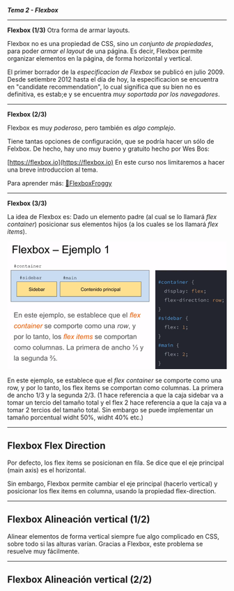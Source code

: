 ***Tema 2 - Flexbox***

----------------------------------------------------------------
**Flexbox (1/3)** Otra forma de armar layouts.

Flexbox no es una propiedad de CSS, sino un *conjunto de propiedades*, para poder *armar el layout* de una página. Es decir, Flexbox permite organizar elementos en la página, de forma horizontal y vertical.

El primer borrador de la *especificacion de Flexbox* se publicó en julio 2009. Desde setiembre 2012 hasta el día de hoy, la especificacion se encuentra en "candidate recommendation", lo cual significa que su bien no es definitiva, es estab;e y se encuentra *muy soportada por los navegadores*.

----------------------------------------------------------------
**Flexbox (2/3)**

Flexbox es muy *poderoso*, pero también es *algo complejo*.

Tiene tantas opciones de configuración, que se podría hacer un sólo de Felxbox. De hecho, hay uno muy bueno y gratuito hecho por Wes Bos:

[https://flexbox.io](https://flexbox.io) En este curso nos limitaremos a hacer una breve introduccion al tema.

Para aprender más: [🐸FlexboxFroggy](https://flexboxfroggy.com/)

----------------------------------------------------------------
**Flexbox (3/3)**

La idea de Flexbox es: Dado un elemento padre (al cual se lo llamará *flex container*) posicionar sus elementos hijos (a los cuales se los llamará *flex items*).

![Ejemplo1](https://github.com/lorecarreno/curso-preparacion-hack-academy/blob/main/images/flexbox-ej-1.png?raw=true)

En este ejemplo, se establece que el *flex container* se comporte como una row, y por lo tanto, los flex items se comportan como columnas. La primera de ancho 1/3 y la segunda 2/3. (1 hace referencia a que la caja sidebar va a tomar un tercio del tamaño total y el flex 2 hace referencia a que la caja va a tomar 2 tercios del tamaño total. Sin embargo se puede implementar un tamaño porcentual widht 50%, widht 40% etc.)

----------------------------------------------------------------
**Flexbox Flex Direction**
----------------------------------------------------------------

Por defecto, los flex items se posicionan en fila. Se dice que el eje principal (main axis) es el horizontal. 

Sin embargo, Flexbox permite cambiar el eje principal (hacerlo vertical) y posicionar los flex items en columna, usando la propiedad flex-direction.

----------------------------------------------------------------
**Flexbox Alineación vertical (1/2)**
----------------------------------------------------------------

Alinear elementos de forma vertical siempre fue algo complicado en CSS, sobre todo si las alturas varían. Gracias a Flexbox, este problema se resuelve muy fácilmente.

----------------------------------------------------------------
**Flexbox Alineación vertical (2/2)**
----------------------------------------------------------------
